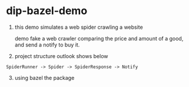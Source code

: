 # dip-bazel-demo

1. this demo simulates a web spider crawling a website

   demo fake a web crawler comparing the price and amount of a good, and send a notify to buy it.

2. project structure outlook shows below

```
SpiderRunner -> Spider -> SpiderResponse -> Notify
```

3. using bazel the package


